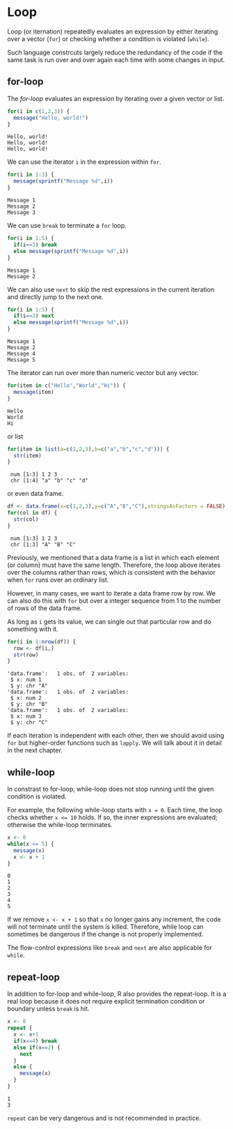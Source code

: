 

# Loop

Loop (or iternation) repeatedly evaluates an expression by either iterating over a vector (`for`) or checking whether a condition is violated (`while`).

Such language constrcuts largely reduce the redundancy of the code if the same task is run over and over again each time with some changes in input.

## for-loop

The *for-loop* evaluates an expression by iterating over a given vector or list.


```r
for(i in c(1,2,3)) {
  message("Hello, world!")
}
```

```
Hello, world!
Hello, world!
Hello, world!
```

We can use the iterator `i` in the expression within `for`.


```r
for(i in 1:3) {
  message(sprintf("Message %d",i))
}
```

```
Message 1
Message 2
Message 3
```

We can use `break` to terminate a `for` loop.


```r
for(i in 1:5) {
  if(i==3) break
  else message(sprintf("Message %d",i))
}
```

```
Message 1
Message 2
```

We can also use `next` to skip the rest expressions in the current iteration and directly jump to the next one.


```r
for(i in 1:5) {
  if(i==3) next
  else message(sprintf("Message %d",i))
}
```

```
Message 1
Message 2
Message 4
Message 5
```

The iterator can run over more than numeric vector but any vector.


```r
for(item in c("Hello","World","Hi")) {
  message(item)
}
```

```
Hello
World
Hi
```

or list


```r
for(item in list(a=c(1,2,3),b=c("a","b","c","d"))) {
  str(item)
}
```

```
 num [1:3] 1 2 3
 chr [1:4] "a" "b" "c" "d"
```

or even data frame.


```r
df <- data.frame(x=c(1,2,3),y=c("A","B","C"),stringsAsFactors = FALSE)
for(col in df) {
  str(col)
}
```

```
 num [1:3] 1 2 3
 chr [1:3] "A" "B" "C"
```

Previously, we mentioned that a data frame is a list in which each element (or column) must have the same length. Therefore, the loop above iterates over the columns rather than rows, which is consistent with the behavior when `for` runs over an ordinary list.

However, in many cases, we want to iterate a data frame row by row. We can also do this with `for` but over a integer sequence from 1 to the number of rows of the data frame.

As long as `i` gets its value, we can single out that particular row and do something with it.


```r
for(i in 1:nrow(df)) {
  row <- df[i,]
  str(row)
}
```

```
'data.frame':	1 obs. of  2 variables:
 $ x: num 1
 $ y: chr "A"
'data.frame':	1 obs. of  2 variables:
 $ x: num 2
 $ y: chr "B"
'data.frame':	1 obs. of  2 variables:
 $ x: num 3
 $ y: chr "C"
```

If each iteration is independent with each other, then we should avoid using `for` but higher-order functions such as `lapply`. We will talk about it in detail in the next chapter.

## while-loop

In constrast to for-loop, while-loop does not stop running until the given condition is violated.

For example, the following while-loop starts with `x = 0`. Each time, the loop checks whether `x <= 10` holds. If so, the inner expressions are evaluated; otherwise the while-loop terminates.


```r
x <- 0
while(x <= 5) {
  message(x)
  x <- x + 1
}
```

```
0
1
2
3
4
5
```

If we remove `x <- x + 1` so that `x` no longer gains any increment, the code will not terminate until the system is killed. Therefore, while loop can sometimes be dangerous if the change is not properly implemented.

The flow-control expressions like `break` and `next` are also applicable for `while`.

## repeat-loop

In addition to for-loop and while-loop, R also provides the repeat-loop. It is a real loop because it does not require explicit termination condition or boundary unless `break` is hit.


```r
x <- 0
repeat {
  x <- x+1
  if(x==4) break
  else if(x==2) {
    next
  }
  else {
    message(x)
  }
}
```

```
1
3
```

`repeat` can be very dangerous and is not recommended in practice.
